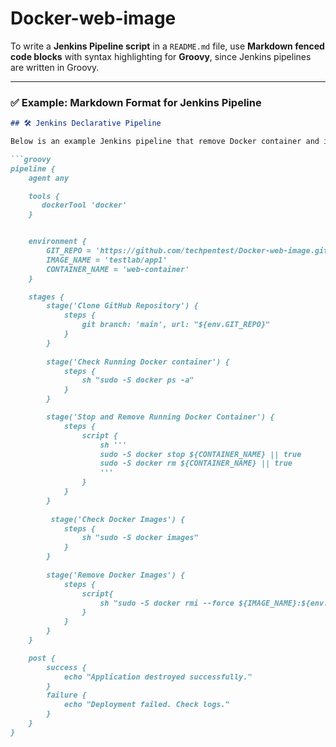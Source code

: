# Docker-web-image

To write a **Jenkins Pipeline script** in a `README.md` file, use **Markdown fenced code blocks** with syntax highlighting for **Groovy**, since Jenkins pipelines are written in Groovy.

---

### ✅ Example: Markdown Format for Jenkins Pipeline

````markdown
## 🛠️ Jenkins Declarative Pipeline

Below is an example Jenkins pipeline that remove Docker container and image:

```groovy
pipeline {
    agent any

    tools {
       dockerTool 'docker'
    }


    environment {
        GIT_REPO = 'https://github.com/techpentest/Docker-web-image.git'
        IMAGE_NAME = 'testlab/app1'
        CONTAINER_NAME = 'web-container'
    }

    stages {
        stage('Clone GitHub Repository') {
            steps {
                git branch: 'main', url: "${env.GIT_REPO}"
            }
        }
        
        stage('Check Running Docker container') {
            steps {
                sh "sudo -S docker ps -a"
            }
        }

        stage('Stop and Remove Running Docker Container') {
            steps {
                script {
                    sh '''
                    sudo -S docker stop ${CONTAINER_NAME} || true
                    sudo -S docker rm ${CONTAINER_NAME} || true
                    '''
                }
            }
        }
        
         stage('Check Docker Images') {
            steps {
                sh "sudo -S docker images"
            }
        }
        
        stage('Remove Docker Images') {
            steps {
                script{
                    sh "sudo -S docker rmi --force ${IMAGE_NAME}:${env.BUILD_NUMBER} || true"
                }
            }
        }
    }

    post {
        success {
            echo "Application destroyed successfully."
        }
        failure {
            echo "Deployment failed. Check logs."
        }
    }
}
````

